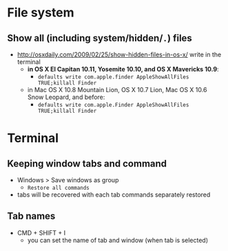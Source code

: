 # File system

## Show all (including system/hidden/`.`) files

+ http://osxdaily.com/2009/02/25/show-hidden-files-in-os-x/
    write in the terminal
   + **in OS X El Capitan 10.11, Yosemite 10.10, and OS X Mavericks 10.9**:
     + `defaults write com.apple.finder AppleShowAllFiles TRUE;killall Finder`
   + in Mac OS X 10.8 Mountain Lion, OS X 10.7 Lion, Mac OS X 10.6 Snow Leopard, and before:
     + `defaults write com.apple.Finder AppleShowAllFiles TRUE;killall Finder`


# Terminal

## Keeping window tabs and command

+ Windows > Save windows as group
  + `Restore all commands`
+ tabs will be recovered with each tab commands separately restored

## Tab names

+ CMD + SHIFT + I
  + you can set the name of tab and window (when tab is selected)